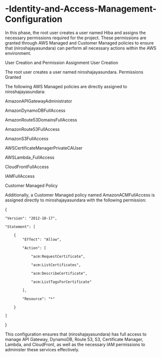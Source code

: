 # -Identity-and-Access-Management-Configuration
In this phase, the root user creates a user named Hiba and assigns the necessary permissions required for the project. These permissions are granted through AWS Managed and Customer Managed policies to ensure that (niroshajayasundara) can perform all necessary actions within the AWS environment.

User Creation and Permission Assignment
User Creation

The root user creates a user named niroshajayasundara.
Permissions Granted

The following AWS Managed policies are directly assigned to niroshajayasundara:


AmazonAPIGatewayAdministrator

AmazonDynamoDBFullAccess

AmazonRoute53DomainsFullAccess

AmazonRoute53FullAccess

AmazonS3FullAccess

AWSCertificateManagerPrivateCAUser

AWSLambda_FullAccess

CloudFrontFullAccess

IAMFullAccess

Customer Managed Policy

Additionally, a Customer Managed policy named AmazonACMFullAccess is assigned directly to miroshajayasundara with the following permission:





{

    "Version": "2012-10-17",
    
    "Statement": [
    
        {
            "Effect": "Allow",
            
            "Action": [
            
                "acm:RequestCertificate",
                
                "acm:ListCertificates",
                
                "acm:DescribeCertificate",
                
                "acm:ListTagsForCertificate"
                
            ],
            
            "Resource": "*"
            
        }
        
    ]

    
}





This configuration ensures that (niroshajayasundara) has full access to manage API Gateway, DynamoDB, Route 53, S3, Certificate Manager, Lambda, and CloudFront, as well as the necessary IAM permissions to administer these services effectively.
